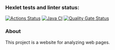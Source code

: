 ### Hexlet tests and linter status:
[![Actions Status](https://github.com/Ogeeon/java-project-72/actions/workflows/hexlet-check.yml/badge.svg)](https://github.com/Ogeeon/java-project-72/actions)
[![Java CI](https://github.com/Ogeeon/java-project-72/actions/workflows/main.yml/badge.svg)](https://github.com/Ogeeon/java-project-72/actions/workflows/main.yml)
[![Quality Gate Status](https://sonarcloud.io/api/project_badges/measure?project=Ogeeon_java-project-72&metric=alert_status)](https://sonarcloud.io/summary/new_code?id=Ogeeon_java-project-72)
### About
This project is a website for analyzing web pages.
